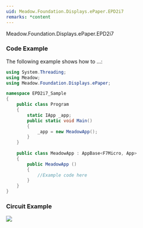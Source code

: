 ```yaml
---
uid: Meadow.Foundation.Displays.ePaper.EPD2i7
remarks: *content
---
```


Meadow.Foundation.Displays.ePaper.EPD2i7

### Code Example

The following example shows how to ...:

```csharp
using System.Threading;
using Meadow;
using Meadow.Foundation.Displays.ePaper;

namespace EPD2i7_Sample
{
    public class Program
    {
        static IApp _app; 
        public static void Main()
        {
            _app = new MeadowApp();
        }
    }
    
    public class MeadowApp : AppBase<F7Micro, App>
    {
        public MeadowApp ()
        {
            //Example code here
        }
    }
}
```

### Circuit Example

![](../../API_Assets/Meadow.Foundation.Displays.ePaper.EPD2i7/EPD2i7.svg)